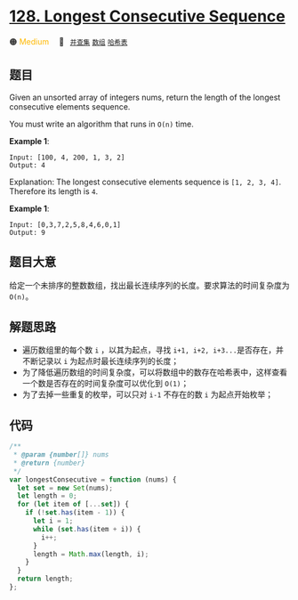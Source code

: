 # [128. Longest Consecutive Sequence](https://leetcode.com/problems/longest-consecutive-sequence/)

🟠 <font color=#ffb800>Medium</font>&emsp; 🔖&ensp; [`并查集`](/leetcode/outline/tag/disjoint-set-union.md) [`数组`](/leetcode/outline/tag/array.md) [`哈希表`](/leetcode/outline/tag/hash-table.md)

## 题目

Given an unsorted array of integers nums, return the length of the longest consecutive elements sequence.

You must write an algorithm that runs in `O(n)` time.

**Example 1**:

```
Input: [100, 4, 200, 1, 3, 2]
Output: 4
```

Explanation: The longest consecutive elements sequence is `[1, 2, 3, 4]`. Therefore its length is `4`.

**Example 1**:

```
Input: [0,3,7,2,5,8,4,6,0,1]
Output: 9
```

## 题目大意

给定一个未排序的整数数组，找出最长连续序列的长度。要求算法的时间复杂度为 `O(n)`。

## 解题思路

- 遍历数组里的每个数 `i` ，以其为起点，寻找 `i+1, i+2, i+3...`是否存在，并不断记录以 `i` 为起点时最长连续序列的长度；
- 为了降低遍历数组的时间复杂度，可以将数组中的数存在哈希表中，这样查看一个数是否存在的时间复杂度可以优化到 `O(1)`；
- 为了去掉一些重复的枚举，可以只对 `i-1` 不存在的数 `i` 为起点开始枚举；

## 代码

```javascript
/**
 * @param {number[]} nums
 * @return {number}
 */
var longestConsecutive = function (nums) {
  let set = new Set(nums);
  let length = 0;
  for (let item of [...set]) {
    if (!set.has(item - 1)) {
      let i = 1;
      while (set.has(item + i)) {
        i++;
      }
      length = Math.max(length, i);
    }
  }
  return length;
};
```

